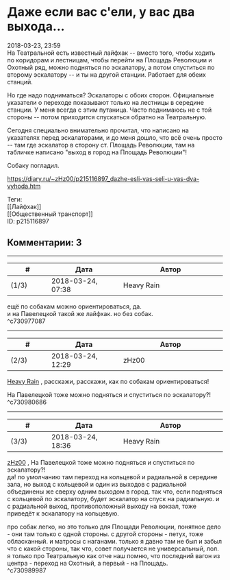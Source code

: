 Даже если вас с'ели, у вас два выхода...
========================================

  
2018-03-23, 23:59  
 На Театральной есть известный лайфхак -- вместо того, чтобы ходить по коридорам и лестницам, чтобы перейти на Площадь Революции и Охотный ряд, можно подняться по эскалатору, а потом спуститься по второму эскалатору -- и ты на другой станции. Работает для обеих станций.   
   
 Но где надо подниматься? Эскалаторы с обоих сторон. Официальные указатели о переходе показывают только на лестницы в середине станции. У меня всегда с этим путаница. Часто поднимаюсь не с той стороны -- потом приходится спускаться обратно на Театральную.   
   
 Сегодня специально внимательно прочитал, что написано на указателях перед эскалаторами, и до меня дошло, что всё очень просто -- там где эскалатор в сторону ст. Площадь Революции, там на табличке написано "выход в город на Площадь Революции"!   
   
 Собаку погладил.   
  
<https://diary.ru/~zHz00/p215116897_dazhe-esli-vas-seli-u-vas-dva-vyhoda.htm>  
  
Теги:  
[[Лайфхак]]  
[[Общественный транспорт]]  
ID: p215116897  


Комментарии: 3
--------------

  


---



|         #         |              Дата              |                     Автор                     |           ID           |
| --- | --- | --- | --- |
| (1/3) | 2018-03-24, 07:38 | Heavy Rain | c730977087 |

  
 ещё по собакам можно ориентироваться, да.   
 и на Павелецкой такой же лайфхак. но без собак.   
 ^c730977087

---



|         #         |              Дата              |                     Автор                     |           ID           |
| --- | --- | --- | --- |
| (2/3) | 2018-03-24, 12:29 | zHz00 | c730980686 |

  
  [Heavy Rain](http://kogacz.diary.ru "dear j ournal")  , расскажи, расскажи, как по собакам ориентироваться!   
   
 На Павелецкой тоже можно подняться и спуститься по эскалатору?!   
 ^c730980686

---



|         #         |              Дата              |                     Автор                     |           ID           |
| --- | --- | --- | --- |
| (3/3) | 2018-03-24, 18:36 | Heavy Rain | c730989987 |

  
  [zHz00](https://zHz00.diary.ru "Untitled")  ,  На Павелецкой тоже можно подняться и спуститься по эскалатору?!    
 да! по умолчанию там переход на кольцевой и радиальной в середине зала, но выход с кольцевой и один из выходов с радиальной объединены же сверху одним выходом в город. так что, если подняться с кольцевой по эскалатору, будет эскалатор на спуск на радиальную. и с радиальной выход, противоположный выходу на вокзал, тоже приведёт к эскалатору на кольцевую.   
   
 про собак легко, но это только для Площади Революции, понятное дело - они там только с одной стороны. с другой стороны - петух, тоже обласканный. и матросы с наганами. только я давно там не был и забыл что с какой стороны, так что, совет получается не универсальный, лол. я только про Театральную как отче наш помню, что последний вагон из центра - переход на Охотный, а первый - на Площадь.   
 ^c730989987